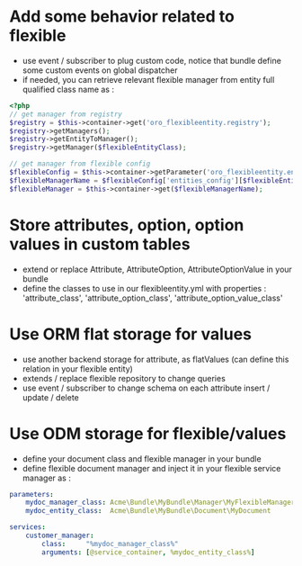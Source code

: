 Add some behavior related to flexible
=====================================

- use event / subscriber to plug custom code, notice that bundle define some custom events on global dispatcher
- if needed, you can retrieve relevant flexible manager from entity full qualified class name as :
 
```php
<?php
// get manager from registry 
$registry = $this->container->get('oro_flexibleentity.registry');
$registry->getManagers();
$registry->getEntityToManager();
$registry->getManager($flexibleEntityClass);

// get manager from flexible config
$flexibleConfig = $this->container->getParameter('oro_flexibleentity.entities_config');
$flexibleManagerName = $flexibleConfig['entities_config'][$flexibleEntityClass]['flexible_manager'];
$flexibleManager = $this->container->get($flexibleManagerName);
```

Store attributes, option, option values in custom tables
========================================================

- extend or replace Attribute, AttributeOption, AttributeOptionValue in your bundle
- define the classes to use in our flexibleentity.yml with properties : 'attribute_class', 'attribute_option_class', 'attribute_option_value_class'

Use ORM flat storage for values
===============================

- use another backend storage for attribute, as flatValues (can define this relation in your flexible entity)
- extends / replace flexible repository to change queries
- use event / subscriber to change schema on each attribute insert / update / delete

Use ODM storage for flexible/values
===================================

- define your document class and flexible manager in your bundle
- define flexible document manager and inject it in your flexible service manager as :

```yaml
parameters:
    mydoc_manager_class: Acme\Bundle\MyBundle\Manager\MyFlexibleManager
    mydoc_entity_class:  Acme\Bundle\MyBundle\Document\MyDocument

services:
    customer_manager:
        class:     "%mydoc_manager_class%"
        arguments: [@service_container, %mydoc_entity_class%]
```